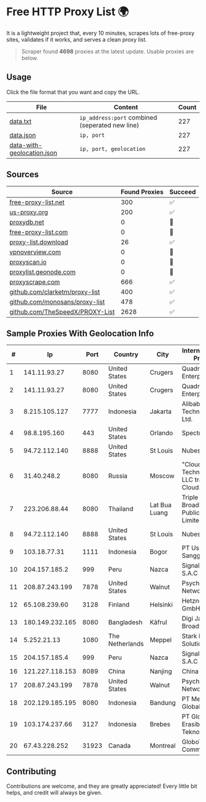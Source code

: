 
# Free HTTP Proxy List 🌍

It is a lightweight project that, every 10 minutes, scrapes lots of free-proxy sites, validates if it works, and serves a clean proxy list.


> Scraper found **4698** proxies at the latest update. Usable proxies are below.

## Usage

Click the file format that you want and copy the URL.


|File|Content|Count|
|----|-------|-----|
|[data.txt](https://raw.githubusercontent.com/themiralay/Proxy-List-World/master/data.txt)|`ip_address:port` combined (seperated new line)|227|
|[data.json](https://raw.githubusercontent.com/themiralay/Proxy-List-World/master/data.json)|`ip, port`|227|
|[data-with-geolocation.json](https://raw.githubusercontent.com/themiralay/Proxy-List-World/master/data-with-geolocation.json)|`ip, port, geolocation`|227|

## Sources

|Source|Found Proxies|Succeed|
|------|-------------|-------|
|[free-proxy-list.net](https://free-proxy-list.net)|300|✅|
|[us-proxy.org](https://www.us-proxy.org)|200|✅|
|[proxydb.net](http://proxydb.net)|0|🚫|
|[free-proxy-list.com](https://free-proxy-list.com/?page=&port=&type%5B%5D=http&type%5B%5D=https&up_time=0&search=Search)|0|🚫|
|[proxy-list.download](https://www.proxy-list.download/HTTP)|26|✅|
|[vpnoverview.com](https://vpnoverview.com/privacy/anonymous-browsing/free-proxy-servers)|0|🚫|
|[proxyscan.io](https://www.proxyscan.io)|0|🚫|
|[proxylist.geonode.com](https://proxylist.geonode.com/api/proxy-list?limit=300&page=1&sort_by=lastChecked&sort_type=desc&protocols=http,https)|0|🚫|
|[proxyscrape.com](https://api.proxyscrape.com/v2/?request=displayproxies&protocol=http&timeout=10000&country=all&ssl=all&anonymity=all)|666|✅|
|[github.com/clarketm/proxy-list](https://raw.githubusercontent.com/clarketm/proxy-list/master/proxy-list-raw.txt)|400|✅|
|[github.com/monosans/proxy-list](https://raw.githubusercontent.com/monosans/proxy-list/main/proxies/http.txt)|478|✅|
|[github.com/TheSpeedX/PROXY-List](https://raw.githubusercontent.com/TheSpeedX/PROXY-List/master/http.txt)|2628|✅|


## Sample Proxies With Geolocation Info

|#|Ip|Port|Country|City|Internet Service Provider|
|-|--|----|-------|----|-------------------------|
|1|141.11.93.27|8080|United States|Crugers|QuadraNet Enterprises LLC|
|2|141.11.93.27|8080|United States|Crugers|QuadraNet Enterprises LLC|
|3|8.215.105.127|7777|Indonesia|Jakarta|Alibaba (US) Technology Co., Ltd.|
|4|98.8.195.160|443|United States|Orlando|Spectrum|
|5|94.72.112.140|8888|United States|St Louis|Nubes, LLC|
|6|31.40.248.2|8080|Russia|Moscow|"Cloud Technologies" LLC trading as Cloud.ru|
|7|223.206.88.44|8080|Thailand|Lat Bua Luang|Triple T Broadband Public Company Limited|
|8|94.72.112.140|8888|United States|St Louis|Nubes, LLC|
|9|103.18.77.31|1111|Indonesia|Bogor|PT Usaha Adi Sanggoro|
|10|204.157.185.2|999|Peru|Nazca|Signal Peru S.A.C|
|11|208.87.243.199|7878|United States|Walnut|Psychz Networks|
|12|65.108.239.60|3128|Finland|Helsinki|Hetzner Online GmbH|
|13|180.149.232.165|8080|Bangladesh|Kāfrul|Digi Jadoo Broadband Ltd|
|14|5.252.21.13|1080|The Netherlands|Meppel|Stark Industries Solutions LTD|
|15|204.157.185.4|999|Peru|Nazca|Signal Peru S.A.C|
|16|121.227.118.153|8089|China|Nanjing|China Telecom|
|17|208.87.243.199|7878|United States|Walnut|Psychz Networks|
|18|202.129.185.195|8080|Indonesia|Bandung|PT Media Akses Global Indo|
|19|103.174.237.66|3127|Indonesia|Brebes|PT Global Erasiber Teknologi|
|20|67.43.228.252|31923|Canada|Montreal|GloboTech Communications|



## Contributing

Contributions are welcome, and they are greatly appreciated! Every
little bit helps, and credit will always be given.

